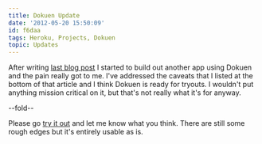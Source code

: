 ```yaml
---
title: Dokuen Update
date: '2012-05-20 15:50:09'
id: f6daa
tags: Heroku, Projects, Dokuen
topic: Updates
---
```


After writing [last blog post](/dokuen-a-personal-app-platform) I started to build out another app using Dokuen and the pain really got to me. I've addressed the caveats that I listed at the bottom of that article and I think Dokuen is ready for tryouts. I wouldn't put anything mission critical on it, but that's not really what it's for anyway.

--fold--

Please go [try it out](https://github.com/peterkeen/dokuen) and let me know what you think. There are still some rough edges but it's entirely usable as is.
